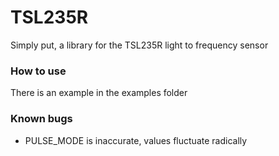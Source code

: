 # TSL235R
Simply put, a library for the TSL235R light to frequency sensor

### How to use
There is an example in the examples folder

### Known bugs
* PULSE_MODE is inaccurate, values fluctuate radically
